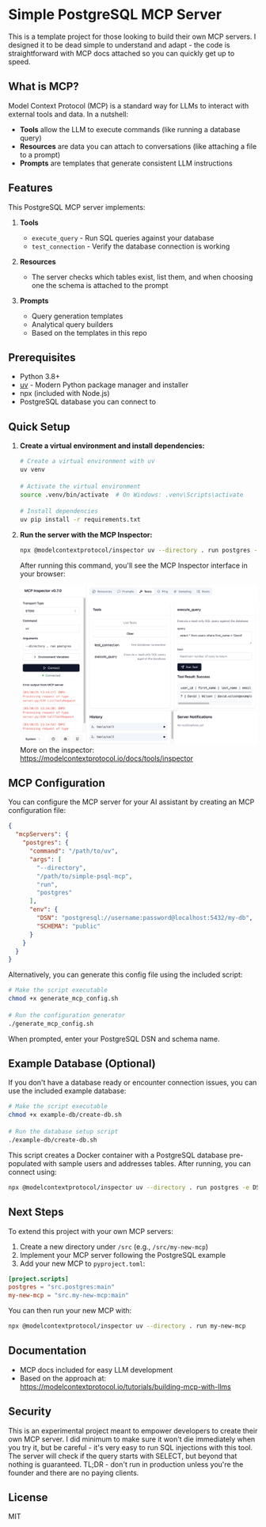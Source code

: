 # Simple PostgreSQL MCP Server

This is a template project for those looking to build their own MCP servers. I designed it to be dead simple to understand and adapt - the code is straightforward with MCP docs attached so you can quickly get up to speed.

## What is MCP?

Model Context Protocol (MCP) is a standard way for LLMs to interact with external tools and data. In a nutshell:

- **Tools** allow the LLM to execute commands (like running a database query)
- **Resources** are data you can attach to conversations (like attaching a file to a prompt)
- **Prompts** are templates that generate consistent LLM instructions

## Features

This PostgreSQL MCP server implements:

1. **Tools**
   - `execute_query` - Run SQL queries against your database
   - `test_connection` - Verify the database connection is working

2. **Resources**
   - The server checks which tables exist, list them, and when choosing one the schema is attached to the prompt

3. **Prompts**
   - Query generation templates
   - Analytical query builders
   - Based on the templates in this repo

## Prerequisites

- Python 3.8+
- [uv](https://github.com/astral-sh/uv) - Modern Python package manager and installer
- npx (included with Node.js)
- PostgreSQL database you can connect to

## Quick Setup

1. **Create a virtual environment and install dependencies:**
   ```bash
   # Create a virtual environment with uv
   uv venv
   
   # Activate the virtual environment
   source .venv/bin/activate  # On Windows: .venv\Scripts\activate
   
   # Install dependencies
   uv pip install -r requirements.txt
   ```

2. **Run the server with the MCP Inspector:**
   ```bash
   npx @modelcontextprotocol/inspector uv --directory . run postgres -e DSN=postgresql://username:password@hostname:port/database -e SCHEMA=public
   ```

   After running this command, you'll see the MCP Inspector interface in your browser:

   ![MCP Inspector Interface](inspector-screenshot.png)
More on the inspector: https://modelcontextprotocol.io/docs/tools/inspector

## MCP Configuration

You can configure the MCP server for your AI assistant by creating an MCP configuration file:

```json
{
  "mcpServers": {
    "postgres": {
      "command": "/path/to/uv",
      "args": [
        "--directory",
        "/path/to/simple-psql-mcp",
        "run",
        "postgres"
      ],
      "env": {
        "DSN": "postgresql://username:password@localhost:5432/my-db",
        "SCHEMA": "public"
      }
    }
  }
}
```

Alternatively, you can generate this config file using the included script:

```bash
# Make the script executable
chmod +x generate_mcp_config.sh

# Run the configuration generator
./generate_mcp_config.sh
```

When prompted, enter your PostgreSQL DSN and schema name.

## Example Database (Optional)

If you don't have a database ready or encounter connection issues, you can use the included example database:

```bash
# Make the script executable
chmod +x example-db/create-db.sh

# Run the database setup script
./example-db/create-db.sh
```

This script creates a Docker container with a PostgreSQL database pre-populated with sample users and addresses tables. After running, you can connect using:

```bash
npx @modelcontextprotocol/inspector uv --directory . run postgres -e DSN=postgresql://postgres:postgres@localhost:5432/user_database -e SCHEMA=public
```

## Next Steps

To extend this project with your own MCP servers:

1. Create a new directory under `/src` (e.g., `/src/my-new-mcp`)
2. Implement your MCP server following the PostgreSQL example
3. Add your new MCP to `pyproject.toml`:

```toml
[project.scripts]
postgres = "src.postgres:main"
my-new-mcp = "src.my-new-mcp:main"
```

You can then run your new MCP with:

```bash
npx @modelcontextprotocol/inspector uv --directory . run my-new-mcp
```

## Documentation

- MCP docs included for easy LLM development
- Based on the approach at: https://modelcontextprotocol.io/tutorials/building-mcp-with-llms

## Security

This is an experimental project meant to empower developers to create their own MCP server. I did minimum to make sure it won't die immediately when you try it, but be careful - it's very easy to run SQL injections with this tool. The server will check if the query starts with SELECT, but beyond that nothing is guaranteed. TL;DR - don't run in production unless you're the founder and there are no paying clients.

## License

MIT